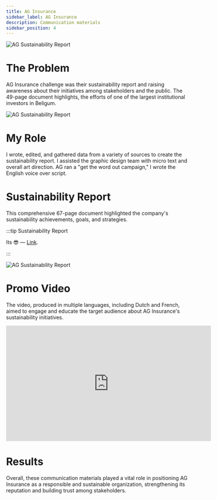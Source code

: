 ```yaml
---
title: AG Insurance
sidebar_label: AG Insurance
description: Communication materials
sidebar_position: 4
---
```



![AG Sustainability Report](/img/Ag.png)

# The Problem

AG Insurance challenge was their sustainability report and raising awareness about their initiatives among stakeholders and the public. The 49-page document highlights, the efforts of one of the largest institutional investors in Beligum.

![AG Sustainability Report](/img/Ag2.png)

# My Role

I wrote, edited, and gathered data from a variety of sources to create the sustainability report. I assisted the graphic design team with micro text and overall art direction. AG ran a "get the word out campaign," I wrote the English voice over script.

# Sustainability Report

This comprehensive 67-page document highlighted the company's sustainability achievements, goals, and strategies.

:::tip Sustainability Report

Its 😎 — [Link](https://ag.be/over-ag/content/dam/transversal/aboutus/documents/en/AG%20Insurance_Sustainability%20Report_2021_EN.pdf).

:::


![AG Sustainability Report](/img/Ag1.png)

# Promo Video

The video, produced in multiple languages, including Dutch and French, aimed to engage and educate the target audience about AG Insurance's sustainability initiatives.


<iframe width="560" height="315" src="https://www.youtube.com/embed/q3Q3a5fNXnk" title="YouTube video player" frameborder="0" allow="accelerometer; autoplay; clipboard-write; encrypted-media; gyroscope; picture-in-picture; web-share" allowfullscreen></iframe>

# Results

Overall, these communication materials played a vital role in positioning AG Insurance as a responsible and sustainable organization, strengthening its reputation and building trust among stakeholders.

